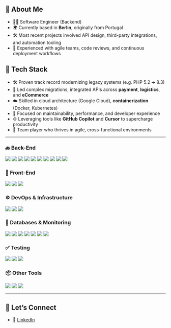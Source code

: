 
## 🚀 About Me
- 🧑‍💻 Software Engineer (Backend)
- 🌍 Currently based in **Berlin**, originally from Portugal
- 🛠️ Most recent projects involved API design, third-party integrations, and automation tooling
- 🎯 Experienced with agile teams, code reviews, and continuous deployment workflows


## 🧰 Tech Stack
- 🛠️ Proven track record modernizing legacy systems (e.g. PHP 5.2 ➜ 8.3)
- 🔄 Led complex migrations, integrated APIs across **payment**, **logistics**, and **eCommerce**
- ☁️ Skilled in cloud architecture (Google Cloud), **containerization** (Docker, Kubernetes)
- 🧠 Focused on maintainability, performance, and developer experience
- ⚙️ Leveraging tools like **GitHub Copilot** and **Cursor** to supercharge productivity
- 🤝 Team player who thrives in agile, cross-functional environments

---

### 🔙 Back-End
<p>
  <img src="https://img.shields.io/badge/PHP-8.4-8892BF?style=for-the-badge&logo=php&logoColor=white" />
  <img src="https://img.shields.io/badge/Laravel-F9322C?style=for-the-badge&logo=laravel&logoColor=white" />
  <img src="https://img.shields.io/badge/Symfony-000000?style=for-the-badge&logo=symfony&logoColor=white" />
  <img src="https://img.shields.io/badge/Node.js-339933?style=for-the-badge&logo=nodedotjs&logoColor=white" />
  <img src="https://img.shields.io/badge/Eloquent-FF2D20?style=for-the-badge" />
  <img src="https://img.shields.io/badge/Doctrine-000000?style=for-the-badge" />
  <img src="https://img.shields.io/badge/Redis-DC382D?style=for-the-badge&logo=redis&logoColor=white" />
  <img src="https://img.shields.io/badge/PHPStan-8B00FF?style=for-the-badge" />
  <img src="https://img.shields.io/badge/REST%20API-006400?style=for-the-badge" />
  <img src="https://img.shields.io/badge/SOAP-292929?style=for-the-badge" />
</p>

### 🎨 Front-End
<p>
  <img src="https://img.shields.io/badge/Vue.js-4FC08D?style=for-the-badge&logo=vue.js&logoColor=white" />
  <img src="https://img.shields.io/badge/JavaScript-F7DF1E?style=for-the-badge&logo=javascript&logoColor=black" />
  <img src="https://img.shields.io/badge/jQuery-0769AD?style=for-the-badge&logo=jquery&logoColor=white" />
</p>

### ⚙️ DevOps & Infrastructure
<p>
  <img src="https://img.shields.io/badge/Docker-2496ED?style=for-the-badge&logo=docker&logoColor=white" />
  <img src="https://img.shields.io/badge/Kubernetes-326CE5?style=for-the-badge&logo=kubernetes&logoColor=white" />
  <img src="https://img.shields.io/badge/Herd-000000?style=for-the-badge" />
</p>

### 🧮 Databases & Monitoring
<p>
  <img src="https://img.shields.io/badge/PostgreSQL-4169E1?style=for-the-badge&logo=postgresql&logoColor=white" />
  <img src="https://img.shields.io/badge/MariaDB-003545?style=for-the-badge&logo=mariadb&logoColor=white" />
  <img src="https://img.shields.io/badge/SQLite-07405E?style=for-the-badge&logo=sqlite&logoColor=white" />
  <img src="https://img.shields.io/badge/MongoDB-47A248?style=for-the-badge&logo=mongodb&logoColor=white" />
  <img src="https://img.shields.io/badge/Google%20Cloud-4285F4?style=for-the-badge&logo=googlecloud&logoColor=white" />
  <img src="https://img.shields.io/badge/Sentry-362D59?style=for-the-badge&logo=sentry&logoColor=white" />
  <img src="https://img.shields.io/badge/Blackfire.io-000000?style=for-the-badge" />
</p>

### ✅ Testing
<p>
  <img src="https://img.shields.io/badge/Pest-FF007A?style=for-the-badge" />
  <img src="https://img.shields.io/badge/PHPUnit-6C7EB7?style=for-the-badge" />
  <img src="https://img.shields.io/badge/Codeception-51A3E0?style=for-the-badge" />
</p>

### 📦 Other Tools
<p>
  <img src="https://img.shields.io/badge/Contentful-2478CC?style=for-the-badge&logo=contentful&logoColor=white" />
  <img src="https://img.shields.io/badge/GitHub%20Copilot-000000?style=for-the-badge&logo=github&logoColor=white" />
  <img src="https://img.shields.io/badge/Cursor-5E60CE?style=for-the-badge" />
</p>

---

## 💬 Let’s Connect

- 💼 [LinkedIn](https://www.linkedin.com/in/nunocorreia96/)
